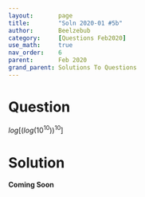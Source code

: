```yaml
---
layout:       page
title:        "Soln 2020-01 #5b"
author:       Beelzebub
category:     [Questions Feb2020]
use_math:     true
nav_order:    6
parent:       Feb 2020
grand_parent: Solutions To Questions
---
```


# Question

$log\left[ \left( log(10^{10}) \right)^{10} \right]$


# Solution

**Coming Soon**
